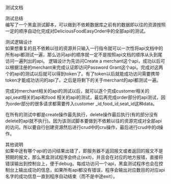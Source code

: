 测试文档<br>

测试总结<br>
编写了一个黑盒测试脚本，可以做到不依赖数据库之前有的数据即以往的资源按照一定的顺序自动化完成对DeliciousFoodEasyOrder中的全部api的测试。<br>

测试逻辑设计<br>
如果想重复的且不依赖以往的资源并只输入一行指令就可以一次性将api文档中的所有api都测试一遍，那么访问api的顺序就一定不是按照api文档的顺序从头到尾访问一遍列出的api。
逻辑设计为先访问Create a merchant这个api，成功以后可以根据注册的merchant来完成认证即访问Password Grant这个api。完成对这两个的api的测试以后就可以得到token了。有了token以后就能成功访问需要携带token才能成功访问的api了。之后是将剩下的关于merchant的api都测试一遍。

完成对merchant相关的api的测试以后，就可以逐个完成customer相关的api,seat相关的api和food
相关的api的测试，最后再完成order部分的api测试，因为order部分的很多请求都需要传入customer _id,food_id,seat_id这种data。

在所有的测试中都是create操作最先执行，delete操作最后执行(有的部分没有delete的api就不执行)。因为该测试脚本要做到不依赖以往的资源完成对全部api的访问。所以要自行创建资源然后进行crud中的cru操作，最后进行crud中的d操作。

其他说明<br>
如果中途有哪个api的访问结果出错了，即服务器不返回报文或者返回的报文不是预期的报文，那么黑盒测试程序会终止(exit)，并且会在对应的地方报错，直接将错误输出到控制台上，便于debug。每成功访问一个api，黑盒测试程序也会在控制台上输出成功的信息，如果所有api都没有错误，程序会输出对应数目的对应api名字的成功信息一直到程序自动结束（而不是中途exit）。
